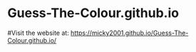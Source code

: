 # Guess-The-Colour.github.io
#Visit the website at: https://micky2001.github.io/Guess-The-Colour.github.io/
